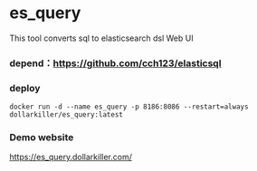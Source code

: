 # es_query
This tool converts sql to elasticsearch dsl Web UI

### depend：https://github.com/cch123/elasticsql

### deploy

``` 
docker run -d --name es_query -p 8186:8086 --restart=always  dollarkiller/es_query:latest
```

###  Demo website
https://es_query.dollarkiller.com/
